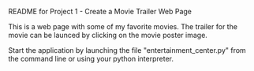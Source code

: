 README for Project 1 - Create a Movie Trailer Web Page

This is a web page with some of my favorite movies. The trailer for the movie can be launced by clicking on the movie poster image.

Start the application by launching the file "entertainment_center.py" from the command line or using your python interpreter.
